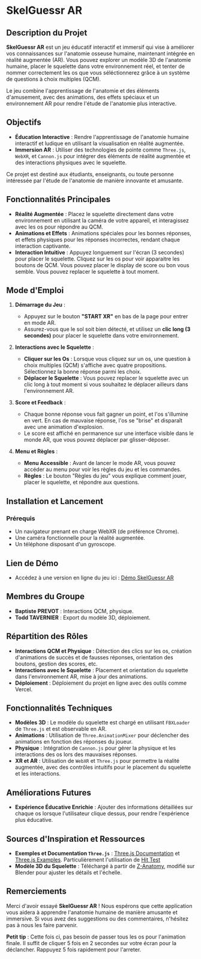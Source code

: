 # SkelGuessr AR

## Description du Projet

**SkelGuessr AR** est un jeu éducatif interactif et immersif qui vise à améliorer vos connaissances sur l'anatomie osseuse humaine, maintenant intégrée en réalité augmentée (AR). Vous pouvez explorer un modèle 3D de l'anatomie humaine, placer le squelette dans votre environnement réel, et tenter de nommer correctement les os que vous séléctionnerez grâce à un système de questions à choix multiples (QCM).

Le jeu combine l'apprentissage de l'anatomie et des éléments d'amusement, avec des animations, des effets spéciaux et un environnement AR pour rendre l'étude de l'anatomie plus interactive.

## Objectifs

- **Éducation Interactive** : Rendre l'apprentissage de l'anatomie humaine interactif et ludique en utilisant la visualisation en réalité augmentée.
- **Immersion AR** : Utiliser des technologies de pointe comme `Three.js`, `WebXR`, et `Cannon.js` pour intégrer des éléments de réalité augmentée et des interactions physiques avec le squelette.

Ce projet est destiné aux étudiants, enseignants, ou toute personne intéressée par l'étude de l'anatomie de manière innovante et amusante.

## Fonctionnalités Principales

- **Réalité Augmentée** : Placez le squelette directement dans votre environnement en utilisant la caméra de votre appareil, et interagissez avec les os pour répondre au QCM.
- **Animations et Effets** : Animations spéciales pour les bonnes réponses, et effets physiques pour les réponses incorrectes, rendant chaque interaction captivante.
- **Interaction Intuitive** : Appuyez longuement sur l'écran (3 secondes) pour placer le squelette. Cliquez sur les os pour voir apparaitre les boutons de QCM. Vous pouvez placer le display de score ou bon vous semble. Vous pouvez replacer le squelette à tout moment.

## Mode d'Emploi

1. **Démarrage du Jeu** :
   - Appuyez sur le bouton **"START XR"** en bas de la page pour entrer en mode AR.
   - Assurez-vous que le sol soit bien détecté, et utilisez un **clic long (3 secondes)** pour placer le squelette dans votre environnement.

2. **Interactions avec le Squelette** :
   - **Cliquer sur les Os** : Lorsque vous cliquez sur un os, une question à choix multiples (QCM) s'affiche avec quatre propositions. Sélectionnez la bonne réponse parmi les choix.
   - **Déplacer le Squelette** : Vous pouvez replacer le squelette avec un clic long à tout moment si vous souhaitez le déplacer ailleurs dans l'environnement AR.

3. **Score et Feedback** :
   - Chaque bonne réponse vous fait gagner un point, et l'os s'illumine en vert. En cas de mauvaise réponse, l'os se "brise" et disparaît avec une animation d'explosion.
   - Le score est affiché en permanence sur une interface visible dans le monde AR, que vous pouvez déplacer par glisser-déposer.

4. **Menu et Règles** :
   - **Menu Accessible** : Avant de lancer le mode AR, vous pouvez accéder au menu pour voir les règles du jeu et les commandes.
   - **Règles** : Le bouton "Règles du jeu" vous explique comment jouer, placer le squelette, et répondre aux questions.

## Installation et Lancement

### Prérequis
- Un navigateur prenant en charge WebXR (de préférence Chrome).
- Une caméra fonctionnelle pour la réalité augmentée.
- Un téléphone disposant d'un gyroscope.

## Lien de Démo

- Accédez à une version en ligne du jeu ici : [Démo SkelGuessr AR](https://realite-augmentee.vercel.app/)

## Membres du Groupe

- **Baptiste PREVOT** : Interactions QCM, physique.
- **Todd TAVERNIER** : Export du modèle 3D, déploiement.

## Répartition des Rôles

- **Interactions QCM et Physique** : Détection des clics sur les os, création d'animations de succès et de fausses réponses, orientation des boutons, gestion des scores, etc.
- **Interactions avec le Squelette** : Placement et orientation du squelette dans l'environnement AR, mise à jour des animations.
- **Déploiement** : Déploiement du projet en ligne avec des outils comme Vercel.

## Fonctionnalités Techniques

- **Modèles 3D** : Le modèle du squelette est chargé en utilisant `FBXLoader` de `Three.js` et est observable en AR.
- **Animations** : Utilisation de `Three.AnimationMixer` pour déclencher des animations en fonction des réponses du joueur.
- **Physique** : Intégration de `Cannon.js` pour gérer la physique et les interactions des os lors des mauvaises réponses.
- **XR et AR** : Utilisation de `WebXR` et `Three.js` pour permettre la réalité augmentée, avec des contrôles intuitifs pour le placement du squelette et les interactions.

## Améliorations Futures

- **Expérience Éducative Enrichie** : Ajouter des informations détaillées sur chaque os lorsque l'utilisateur clique dessus, pour rendre l'expérience plus éducative.

## Sources d'Inspiration et Ressources

- **Exemples et Documentation `Three.js`** : [Three.js Documentation](https://threejs.org/docs/) et [Three.js Examples](https://threejs.org/examples/). Particulièrement l'utilisation de [Hit Test](https://threejs.org/examples/?q=xr#webxr_ar_hittest)
- **Modèle 3D du Squelette** : Téléchargé à partir de [Z-Anatomy](https://www.z-anatomy.com/), modifié sur Blender pour ajuster les détails et l'échelle.

## Remerciements

Merci d'avoir essayé **SkelGuessr AR** ! Nous espérons que cette application vous aidera à apprendre l'anatomie humaine de manière amusante et immersive. Si vous avez des suggestions ou des commentaires, n'hésitez pas à nous les faire parvenir.

**Petit tip** : Cette fois ci, pas besoin de passer tous les os pour l'animation finale. Il suffit de cliquer 5 fois en 2 secondes sur votre écran pour la déclancher. Rappuyez 5 fois rapidement pour l'arreter.